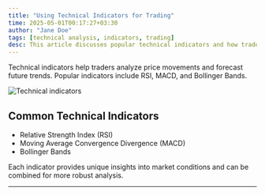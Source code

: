 ```yaml
---
title: "Using Technical Indicators for Trading"
time: 2025-05-01T00:17:27+03:30
author: "Jane Doe"
tags: [technical analysis, indicators, trading]
desc: This article discusses popular technical indicators and how traders use them to analyze price trends and make informed trades.
---
```


Technical indicators help traders analyze price movements and forecast future trends. Popular indicators include RSI, MACD, and Bollinger Bands.

![Technical indicators](https://placehold.co/600x400?text=Technical+Indicators)

## Common Technical Indicators
- Relative Strength Index (RSI)
- Moving Average Convergence Divergence (MACD)
- Bollinger Bands

Each indicator provides unique insights into market conditions and can be combined for more robust analysis.

---

